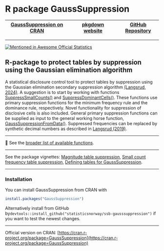 
# R package GaussSuppression 


| [GaussSuppression on CRAN](https://cran.r-project.org/package=GaussSuppression) |  | [pkgdown website](https://statisticsnorway.github.io/ssb-gausssuppression/) |  | [GitHub Repository](https://github.com/statisticsnorway/ssb-gausssuppression) |
|----------------------|---|----------------------|---|----------------------|


***


[![Mentioned in Awesome Official Statistics ](https://awesome.re/mentioned-badge.svg)](http://www.awesomeofficialstatistics.org)



## R-package to protect tables by suppression using the Gaussian elimination algorithm

A statistical disclosure control tool to protect tables by suppression 
    using the Gaussian elimination secondary suppression algorithm 
    [(Langsrud, 2024)](https://doi.org/10.1007%2F978-3-031-69651-0_6). 
    A suggestion is 
    to start by working with functions 
    [SuppressSmallCounts()](https://statisticsnorway.github.io/ssb-gausssuppression/reference/SuppressSmallCounts.html) 
    and 
    [SuppressDominantCells()](https://statisticsnorway.github.io/ssb-gausssuppression/reference/SuppressDominantCells.html). 
    These functions use primary suppression functions for 
    the minimum frequency rule and the dominance rule, respectively. Novel 
    functionality for suppression of disclosive cells is also included. General 
    primary suppression functions can be supplied as input to the general working 
    horse function, 
    [GaussSuppressionFromData()](https://statisticsnorway.github.io/ssb-gausssuppression/reference/GaussSuppressionFromData.html). 
    Suppressed frequencies can be 
    replaced by synthetic decimal numbers as described in 
    [Langsrud (2019)](https://doi.org/10.1007%2Fs11222-018-9848-9).


***

📌 See the [broader list of available functions](https://statisticsnorway.github.io/ssb-gausssuppression/reference/index.html).


***

See the package vignettes: 
[Magnitude table suppression](https://cran.r-project.org/web/packages/GaussSuppression/vignettes/Magnitude_table_suppression.html), 
[Small count frequency table suppression](https://cran.r-project.org/web/packages/GaussSuppression/vignettes/Small_count_frequency_table_suppression.html), 
[Defining tables for GaussSuppression](https://cran.r-project.org/web/packages/GaussSuppression/vignettes/define_tables.html).


***


### Installation

You can install GaussSuppression from CRAN with

```r
install.packages("GaussSuppression")
```

Alternatively install from GitHub by`devtools::install_github("statisticsnorway/ssb-gausssuppression")` if you want to test the newest changes.


***

 Official version on CRAN: [https://cran.r-project.org/package=GaussSuppression](https://cran.r-project.org/package=GaussSuppression)

